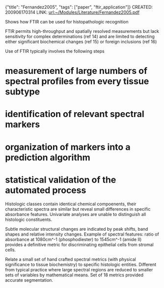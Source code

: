 {"title": "Fernandez2005", "tags": ["paper", "ftir_application"]}
CREATED: 200906170314
LINK: <url:~/Modules/Literature/Fernandez2005.pdf>

Shows how FTIR can be used for histopathologic recognition

FTIR permits high-throughput and spatially resolved measurements but lack
sensitivity for complex determinations (ref 14) and are limited to detecting
either significant biochemical changes (ref 15) or foreign inclusions (ref 16)

Use of FTIR typically involves the following steps
# measurement of large numbers of spectral profiles from every tissue subtype
# identification of relevant spectral markers
# organization of markers into a prediction algorithm
# statistical validation of the automated process

Histologic classes contain identical chemical compoenents, their
characteristic spectra are similar but reveal small differences in specific
absorbance features. Univariate analyses are unable to distinguish all
histologic constituents.

Subtle molecular structural changes are indicated by peak shifts, band shapes
and relative intensity changes. Example of spectral features: ratio of
absorbance at 1080cm^-1 (phosphodiester) to 1545cm^-1 (amide II) provides a
definitive metric for discriminating epithelial cells from stromal cells.

Relate a small set of hand crafted spectral metrics (with physical
significance to tissue biochemistry) to specific histologic entities.
Different from typical practice where large spectral regions are reduced to
smaller sets of variables  by mathematical means. Set of 18 metrics provided
accurate segmentation.

